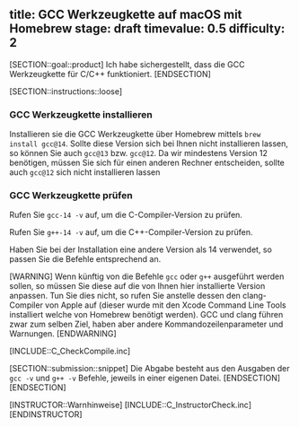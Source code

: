 title: GCC Werkzeugkette auf macOS mit Homebrew
stage: draft
timevalue: 0.5
difficulty: 2
---
[SECTION::goal::product]
Ich habe sichergestellt, dass die GCC Werkzeugkette für C/C++ funktioniert.
[ENDSECTION]

[SECTION::instructions::loose]
### GCC Werkzeugkette installieren

Installieren sie die GCC Werkzeugkette über Homebrew mittels
`brew install gcc@14`. Sollte diese Version sich bei Ihnen nicht installieren
lassen, so können Sie auch `gcc@13` bzw. `gcc@12`. Da wir mindestens Version 12
benötigen, müssen Sie sich für einen anderen Rechner entscheiden, sollte auch
`gcc@12` sich nicht installieren lassen

### GCC Werkzeugkette prüfen

Rufen Sie `gcc-14 -v` auf, um die C-Compiler-Version zu prüfen.

Rufen Sie `g++-14 -v` auf, um die C++-Compiler-Version zu prüfen.

Haben Sie bei der Installation eine andere Version als 14 verwendet, so passen
Sie die Befehle entsprechend an.

[WARNING]
Wenn künftig von die Befehle `gcc` oder `g++` ausgeführt werden
sollen, so müssen Sie diese auf die von Ihnen hier installierte Version
anpassen. Tun Sie dies nicht, so rufen Sie anstelle dessen den clang-Compiler
von Apple auf (dieser wurde mit den Xcode Command Line Tools
installiert welche von Homebrew benötigt werden). GCC und clang führen zwar
zum selben Ziel, haben aber andere Kommandozeilenparameter und Warnungen.
[ENDWARNING]

[INCLUDE::C_CheckCompile.inc]

[SECTION::submission::snippet]
Die Abgabe besteht aus den Ausgaben der `gcc -v` und `g++ -v` Befehle, jeweils
in einer eigenen Datei.
[ENDSECTION]
[ENDSECTION]

[INSTRUCTOR::Warnhinweise]
[INCLUDE::C_InstructorCheck.inc]
[ENDINSTRUCTOR]
